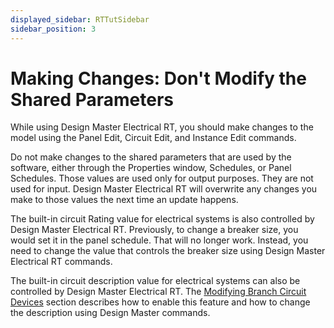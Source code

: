 ```yaml
---
displayed_sidebar: RTTutSidebar
sidebar_position: 3
---
```


# Making Changes: Don't Modify the Shared Parameters

While using Design Master Electrical RT, you should make changes to the model using the <dmcommand>Panel Edit</dmcommand>, <dmcommand>Circuit Edit</dmcommand>, and <dmcommand>Instance Edit</dmcommand> commands.

Do not make changes to the shared parameters that are used by the software, either through the <dtitle>Properties</dtitle> window, <dtitle>Schedules</dtitle>, or <dtitle>Panel Schedules</dtitle>. Those values are used only for output purposes. They are not used for input. Design Master Electrical RT will overwrite any changes you make to those values the next time an update happens.

The built-in circuit <sparam>Rating</sparam> value for electrical systems is also controlled by Design Master Electrical RT. Previously, to change a breaker size, you would set it in the panel schedule. That will no longer work. Instead, you need to change the value that controls the breaker size using Design Master Electrical RT commands.

The built-in circuit description value for electrical systems can also be controlled by Design Master Electrical RT. The [Modifying Branch Circuit Devices](branch-circuit-devices.md) section describes how to enable this feature and how to change the description using Design Master commands.